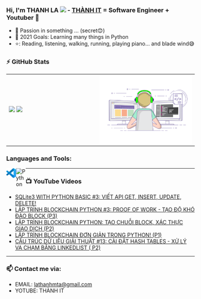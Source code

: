 ### Hi, I'm THANH LA <img src="https://media.giphy.com/media/hvRJCLFzcasrR4ia7z/giphy.gif" width="25px"> -  [THÀNH IT][website] = Software Engineer + Youtuber 🌻  


- 🔭 Passion in something ... (secret😊)
- 💪 2021 Goals: Learning many things in Python
- ⭐: Reading, listening, walking, running, playing piano... and blade wind😅

### :zap: GitHub Stats

<table>
<tr>
  <td width="48%">
    <img src="https://github-readme-stats.vercel.app/api?username=ThanhLa1802&show_icons=true&hide=contribs,issues&hide_border=true" />
    <img src="https://github-readme-stats.vercel.app/api/top-langs/?username=ThanhLa1802&layout=compact&show_icons=true&hide_border=true" />
  </td>
  <td width="52%"><img alt="gif" align="right" src=".github/assets/coding-freak.gif"/></td>
</tr>
<table>

### Languages and Tools:
<img align="left" alt="Visual Studio Code" width="26px" src="https://raw.githubusercontent.com/github/explore/80688e429a7d4ef2fca1e82350fe8e3517d3494d/topics/visual-studio-code/visual-studio-code.png" />
<img align="left" alt="Python" width="26px" src="https://upload.wikimedia.org/wikipedia/commons/thumb/0/0a/Python.svg/1200px-Python.svg.png" /> 

---

### 📺 YouTube Videos

<!-- YOUTUBE:START -->
- [SQLite3 WITH PYTHON BASIC #3: VIẾT API GET, INSERT, UPDATE, DELETE!](https://www.youtube.com/watch?v=bhAQ8REMyZ8)
- [LẬP TRÌNH BLOCKCHAIN PYTHON #3: PROOF OF WORK - TẠO ĐỘ KHÓ ĐÀO BLOCK &lpar;P3&rpar;](https://www.youtube.com/watch?v=1DEQdap0yZk)
- [LẬP TRÌNH BLOCKCHAIN PYTHON: TẠO CHUỖI BLOCK, XÁC THỰC GIAO DỊCH &lpar;P2&rpar;](https://www.youtube.com/watch?v=huSfctIIrR0)
- [LẬP TRÌNH BLOCKCHAIN ĐƠN GIẢN TRONG PYTHON! &lpar;P1&rpar;](https://www.youtube.com/watch?v=nIhvKvbL7eM)
- [CẤU TRÚC DỮ LIỆU GIẢI THUẬT #13: CÀI ĐẶT HASH TABLES - XỬ LÝ VA CHẠM  BẰNG LINKEDLIST &lpar; P2&rpar;](https://www.youtube.com/watch?v=GQs3FhwEmy0)
<!-- YOUTUBE:END -->

---

### 📫 Contact me via:
- EMAIL: lathanhmta@gmail.com
- YOTUBE: THÀNH IT

[website]: https://www.youtube.com/channel/UC9L5_YMFz8JfBeQtUic8-3A
